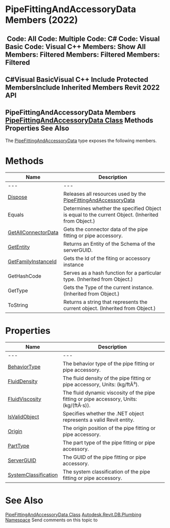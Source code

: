 # PipeFittingAndAccessoryData Members (2022)

﻿
 Code: All Code: Multiple Code: C# Code: Visual Basic Code: Visual C++  Members: Show All Members: Filtered Members: Filtered Members: Filtered   
---  
C#Visual BasicVisual C++
Include Protected MembersInclude Inherited Members
Revit 2022 API  
---  
PipeFittingAndAccessoryData Members  
[PipeFittingAndAccessoryData Class](05db3129-7016-4054-1e93-1c718f1ae3bf.md "PipeFittingAndAccessoryData Class") Methods Properties See Also  
---  
The [PipeFittingAndAccessoryData](05db3129-7016-4054-1e93-1c718f1ae3bf.md "PipeFittingAndAccessoryData Class") type exposes the following members.
# Methods
| Name | Description |
| --- | --- |
| --- | --- | --- |
| [Dispose](e0078210-3be5-2183-9446-f1b56d0c1165.md "Dispose Method") | Releases all resources used by the [PipeFittingAndAccessoryData](05db3129-7016-4054-1e93-1c718f1ae3bf.md "PipeFittingAndAccessoryData Class") |
| Equals | Determines whether the specified Object is equal to the current Object. (Inherited from Object.) |
| [GetAllConnectorData](66c865d8-12fe-cc4c-cbdc-674c62d5f528.md "GetAllConnectorData Method") | Gets the connector data of the pipe fitting or pipe accessory. |
| [GetEntity](8fbbfc26-4995-ae39-f25d-5020635f9161.md "GetEntity Method") | Returns an Entity of the Schema of the serverGUID. |
| [GetFamilyInstanceId](d62954b2-55dc-6f8c-8ceb-1528b90806a3.md "GetFamilyInstanceId Method") | Gets the Id of the fiting or accessory instance |
| GetHashCode | Serves as a hash function for a particular type.  (Inherited from Object.) |
| GetType | Gets the Type of the current instance. (Inherited from Object.) |
| ToString | Returns a string that represents the current object. (Inherited from Object.) |

# Properties
| Name | Description |
| --- | --- |
| --- | --- | --- |
| [BehaviorType](f1633ffc-69aa-8337-a0a9-251fca2191a3.md "BehaviorType Property") | The behavior type of the pipe fitting or pipe accessory. |
| [FluidDensity](dd4324e0-5979-382a-f7b9-a8a8312b2188.md "FluidDensity Property") | The fluid density of the pipe fitting or pipe accessory, Units: (kg/ftÂ³). |
| [FluidViscosity](113a91e4-34c4-d551-d401-d63c9699502e.md "FluidViscosity Property") | The fluid dynamic viscosity of the pipe fitting or pipe accessory, Units: (kg/(ftÂ·s)). |
| [IsValidObject](e32c2911-1714-bdfc-8f27-b9cafc354103.md "IsValidObject Property") | Specifies whether the .NET object represents a valid Revit entity. |
| [Origin](73b449f5-d5b2-bf98-da72-867aa3e69894.md "Origin Property") | The origin position of the pipe fitting or pipe accessory. |
| [PartType](e26cf700-7e87-1c25-061f-1601fe719cce.md "PartType Property") | The part type of the pipe fitting or pipe accessory. |
| [ServerGUID](4d2efd1b-db55-26f3-c30f-51de2ed545ca.md "ServerGUID Property") | The GUID of the pipe fitting or pipe accessory. |
| [SystemClassification](ae62e82f-8367-ffc3-8268-6079a546841f.md "SystemClassification Property") | The system classification of the pipe fitting or pipe accessory. |

# See Also
[PipeFittingAndAccessoryData Class](05db3129-7016-4054-1e93-1c718f1ae3bf.md "PipeFittingAndAccessoryData Class")
[Autodesk.Revit.DB.Plumbing Namespace](cc553597-37c2-fcd9-6025-d904c129c80a.md "Autodesk.Revit.DB.Plumbing Namespace")
Send comments on this topic to 